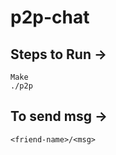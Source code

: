# p2p-chat

## Steps to Run ->

``` 
Make
./p2p 
```

## To send msg ->

``` 
<friend-name>/<msg>
```
